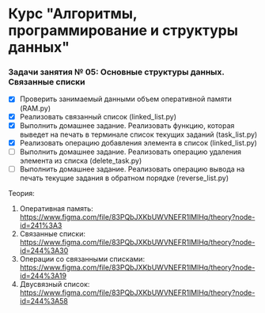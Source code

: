 # Курс "Алгоритмы, программирование и структуры данных"

### Задачи занятия № 05: Основные структуры данных. Связанные списки

- [X] Проверить занимаемый данными объем оперативной памяти (RAM.py)
- [X] Реализовать связанный список (linked_list.py)
- [X] Выполнить домашнее задание. Реализовать функцию, которая выведет на печать в терминале список текущих заданий (task_list.py)
- [X] Реализовать операцию добавления элемента в список (linked_list.py)
- [ ] Выполнить домашнее задание. Реализовать операцию удаления элемента из списка (delete_task.py)
- [ ] Выполнить домашнее задание. Реализовать операцию вывода на печать текущие задания в обратном порядке (reverse_list.py)

Теория: 
1. Оперативная память: https://www.figma.com/file/83PQbJXKbUWVNEFR1lMlHq/theory?node-id=241%3A3
2. Связанные списки: https://www.figma.com/file/83PQbJXKbUWVNEFR1lMlHq/theory?node-id=244%3A30
3. Операции со связанными списками: https://www.figma.com/file/83PQbJXKbUWVNEFR1lMlHq/theory?node-id=244%3A19
4. Двусвязный список: https://www.figma.com/file/83PQbJXKbUWVNEFR1lMlHq/theory?node-id=244%3A58
